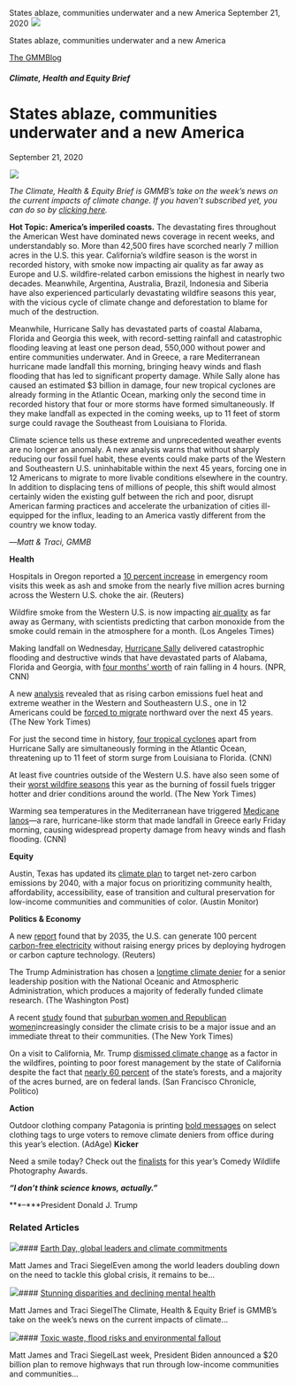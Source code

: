 



States ablaze, communities underwater and a new America
September 21, 2020
![](data:image/gif;base64,R0lGODlhAQABAAAAACH5BAEKAAEALAAAAAABAAEAAAICTAEAOw==)![](https://www.gmmb.com/wp-content/uploads/2020/11/GMMB-default-image.jpg)



States ablaze, communities underwater and a new America





 [The GMMBlog](/blog/)



##### Climate, Health and Equity Brief

 States ablaze, communities underwater and a new America
=======================================================


September 21, 2020



![](data:image/gif;base64,R0lGODlhAQABAAAAACH5BAEKAAEALAAAAAABAAEAAAICTAEAOw==)![](https://www.gmmb.com/wp-content/uploads/2020/11/GMMB-default-image-552x552.jpg) 


*The Climate, Health & Equity Brief is GMMB’s take on the week’s news on the current impacts of climate change. If you haven’t subscribed yet, you can do so by [clicking here](https://mailchimp.us4.list-manage.com/subscribe?u=f2f8c4bdabe1a2a83f914e813&id=4a13a601e2).*


**Hot Topic: America’s imperiled coasts.** The devastating fires throughout the American West have dominated news coverage in recent weeks, and understandably so. More than 42,500 fires have scorched nearly 7 million acres in the U.S. this year. California’s wildfire season is the worst in recorded history, with smoke now impacting air quality as far away as Europe and U.S. wildfire-related carbon emissions the highest in nearly two decades. Meanwhile, Argentina, Australia, Brazil, Indonesia and Siberia have also experienced particularly devastating wildfire seasons this year, with the vicious cycle of climate change and deforestation to blame for much of the destruction.


Meanwhile, Hurricane Sally has devastated parts of coastal Alabama, Florida and Georgia this week, with record-setting rainfall and catastrophic flooding leaving at least one person dead, 550,000 without power and entire communities underwater. And in Greece, a rare Mediterranean hurricane made landfall this morning, bringing heavy winds and flash flooding that has led to significant property damage. While Sally alone has caused an estimated $3 billion in damage, four new tropical cyclones are already forming in the Atlantic Ocean, marking only the second time in recorded history that four or more storms have formed simultaneously. If they make landfall as expected in the coming weeks, up to 11 feet of storm surge could ravage the Southeast from Louisiana to Florida.


Climate science tells us these extreme and unprecedented weather events are no longer an anomaly. A new analysis warns that without sharply reducing our fossil fuel habit, these events could make parts of the Western and Southeastern U.S. uninhabitable within the next 45 years, forcing one in 12 Americans to migrate to more livable conditions elsewhere in the country. In addition to displacing tens of millions of people, this shift would almost certainly widen the existing gulf between the rich and poor, disrupt American farming practices and accelerate the urbanization of cities ill-equipped for the influx, leading to an America vastly different from the country we know today.


—*Matt & Traci, GMMB*


**Health**





Hospitals in Oregon reported a [10 percent increase](https://urldefense.proofpoint.com/v2/url?u=https-3A__mailchimp.us4.list-2Dmanage.com_track_click-3Fu-3Df2f8c4bdabe1a2a83f914e813-26id-3Dc8cdcff953-26e-3D584636d9e9&d=DwMFaQ&c=HdAUNv_EOZyljLc1cjbHCq-Eo7r1kRHoywhQbi81uaA&r=QP_GU0xZmQiSCnbvKg0iAuB5Me5X2kSVnbz_vSNm_fI&m=0N5TN0frDi8a7-F00k6_CAK2KaCfHS21P--EnO9frrg&s=8BhJ4qWVPUOkNdfmlSL9b2aN8Zy5YNkI20J6YwWyERY&e=) in emergency room visits this week as ash and smoke from the nearly five million acres burning across the Western U.S. choke the air. (Reuters)


Wildfire smoke from the Western U.S. is now impacting [air quality](https://urldefense.proofpoint.com/v2/url?u=https-3A__mailchimp.us4.list-2Dmanage.com_track_click-3Fu-3Df2f8c4bdabe1a2a83f914e813-26id-3D5c8eff5de0-26e-3D584636d9e9&d=DwMFaQ&c=HdAUNv_EOZyljLc1cjbHCq-Eo7r1kRHoywhQbi81uaA&r=QP_GU0xZmQiSCnbvKg0iAuB5Me5X2kSVnbz_vSNm_fI&m=0N5TN0frDi8a7-F00k6_CAK2KaCfHS21P--EnO9frrg&s=0x3nI7_hLQlaw4GKzbuFJ25rPrvAT_GkGgzHJbdqzZU&e=) as far away as Germany, with scientists predicting that carbon monoxide from the smoke could remain in the atmosphere for a month. (Los Angeles Times)


Making landfall on Wednesday, [Hurricane Sally](https://urldefense.proofpoint.com/v2/url?u=https-3A__mailchimp.us4.list-2Dmanage.com_track_click-3Fu-3Df2f8c4bdabe1a2a83f914e813-26id-3D3fd94daf0c-26e-3D584636d9e9&d=DwMFaQ&c=HdAUNv_EOZyljLc1cjbHCq-Eo7r1kRHoywhQbi81uaA&r=QP_GU0xZmQiSCnbvKg0iAuB5Me5X2kSVnbz_vSNm_fI&m=0N5TN0frDi8a7-F00k6_CAK2KaCfHS21P--EnO9frrg&s=j6BM_AfpvW3wNTvjjdA2zULLGrO20fmrYlZcQZV2M3g&e=) delivered catastrophic flooding and destructive winds that have devastated parts of Alabama, Florida and Georgia, with [four months’ worth](https://urldefense.proofpoint.com/v2/url?u=https-3A__mailchimp.us4.list-2Dmanage.com_track_click-3Fu-3Df2f8c4bdabe1a2a83f914e813-26id-3D091fe9b9c1-26e-3D584636d9e9&d=DwMFaQ&c=HdAUNv_EOZyljLc1cjbHCq-Eo7r1kRHoywhQbi81uaA&r=QP_GU0xZmQiSCnbvKg0iAuB5Me5X2kSVnbz_vSNm_fI&m=0N5TN0frDi8a7-F00k6_CAK2KaCfHS21P--EnO9frrg&s=k8ASIBPtzYjpk-sU3-7apvy1PUQmzwf2RmWBfn4YKSM&e=) of rain falling in 4 hours. (NPR, CNN)


A new [analysis](https://urldefense.proofpoint.com/v2/url?u=https-3A__mailchimp.us4.list-2Dmanage.com_track_click-3Fu-3Df2f8c4bdabe1a2a83f914e813-26id-3D3ce62bcda4-26e-3D584636d9e9&d=DwMFaQ&c=HdAUNv_EOZyljLc1cjbHCq-Eo7r1kRHoywhQbi81uaA&r=QP_GU0xZmQiSCnbvKg0iAuB5Me5X2kSVnbz_vSNm_fI&m=0N5TN0frDi8a7-F00k6_CAK2KaCfHS21P--EnO9frrg&s=uahMY3eldcSc4oN1A3FsYk4y3ehN_SwrM6lSACBj_sw&e=) revealed that as rising carbon emissions fuel heat and extreme weather in the Western and Southeastern U.S., one in 12 Americans could be [forced to migrate](https://urldefense.proofpoint.com/v2/url?u=https-3A__mailchimp.us4.list-2Dmanage.com_track_click-3Fu-3Df2f8c4bdabe1a2a83f914e813-26id-3D16089c9609-26e-3D584636d9e9&d=DwMFaQ&c=HdAUNv_EOZyljLc1cjbHCq-Eo7r1kRHoywhQbi81uaA&r=QP_GU0xZmQiSCnbvKg0iAuB5Me5X2kSVnbz_vSNm_fI&m=0N5TN0frDi8a7-F00k6_CAK2KaCfHS21P--EnO9frrg&s=NHlMrGXdjgVMRXoOxgBfZ75o6Pgiv9bgYqIVuM5Ao-E&e=) northward over the next 45 years. (The New York Times)


For just the second time in history, [four tropical cyclones](https://urldefense.proofpoint.com/v2/url?u=https-3A__mailchimp.us4.list-2Dmanage.com_track_click-3Fu-3Df2f8c4bdabe1a2a83f914e813-26id-3Df93392c077-26e-3D584636d9e9&d=DwMFaQ&c=HdAUNv_EOZyljLc1cjbHCq-Eo7r1kRHoywhQbi81uaA&r=QP_GU0xZmQiSCnbvKg0iAuB5Me5X2kSVnbz_vSNm_fI&m=0N5TN0frDi8a7-F00k6_CAK2KaCfHS21P--EnO9frrg&s=VRaylB2KKNITM_g9BFoMbJ0npMLujOl-DNNfMthziv4&e=) apart from Hurricane Sally are simultaneously forming in the Atlantic Ocean, threatening up to 11 feet of storm surge from Louisiana to Florida. (CNN)


At least five countries outside of the Western U.S. have also seen some of their [worst wildfire seasons](https://urldefense.proofpoint.com/v2/url?u=https-3A__mailchimp.us4.list-2Dmanage.com_track_click-3Fu-3Df2f8c4bdabe1a2a83f914e813-26id-3De05a04ee70-26e-3D584636d9e9&d=DwMFaQ&c=HdAUNv_EOZyljLc1cjbHCq-Eo7r1kRHoywhQbi81uaA&r=QP_GU0xZmQiSCnbvKg0iAuB5Me5X2kSVnbz_vSNm_fI&m=0N5TN0frDi8a7-F00k6_CAK2KaCfHS21P--EnO9frrg&s=EDWptfuBoyDF_QAxdwYiUMExDCBhKcezmYz1cxbhAPk&e=) this year as the burning of fossil fuels trigger hotter and drier conditions around the world. (The New York Times)



Warming sea temperatures in the Mediterranean have triggered [Medicane Ianos](https://urldefense.proofpoint.com/v2/url?u=https-3A__mailchimp.us4.list-2Dmanage.com_track_click-3Fu-3Df2f8c4bdabe1a2a83f914e813-26id-3D0eb14336c4-26e-3D584636d9e9&d=DwMFaQ&c=HdAUNv_EOZyljLc1cjbHCq-Eo7r1kRHoywhQbi81uaA&r=QP_GU0xZmQiSCnbvKg0iAuB5Me5X2kSVnbz_vSNm_fI&m=0N5TN0frDi8a7-F00k6_CAK2KaCfHS21P--EnO9frrg&s=fNRX32WsOotcfoziHt9RVUlX_t--XjtRDWce4s3_u5Y&e=)—a rare, hurricane-like storm that made landfall in Greece early Friday morning, causing widespread property damage from heavy winds and flash flooding. (CNN)




**Equity**



Austin, Texas has updated its [climate plan](https://urldefense.proofpoint.com/v2/url?u=https-3A__mailchimp.us4.list-2Dmanage.com_track_click-3Fu-3Df2f8c4bdabe1a2a83f914e813-26id-3Dc45a28be86-26e-3D584636d9e9&d=DwMFaQ&c=HdAUNv_EOZyljLc1cjbHCq-Eo7r1kRHoywhQbi81uaA&r=QP_GU0xZmQiSCnbvKg0iAuB5Me5X2kSVnbz_vSNm_fI&m=0N5TN0frDi8a7-F00k6_CAK2KaCfHS21P--EnO9frrg&s=-jyQUAkIPh4m7vfNtDvMyPaEf7KGfnacQ2fOglGReD0&e=) to target net-zero carbon emissions by 2040, with a major focus on prioritizing community health, affordability, accessibility, ease of transition and cultural preservation for low-income communities and communities of color. (Austin Monitor)

**Politics & Economy**





A new [report](https://urldefense.proofpoint.com/v2/url?u=https-3A__mailchimp.us4.list-2Dmanage.com_track_click-3Fu-3Df2f8c4bdabe1a2a83f914e813-26id-3D1dcb7c5507-26e-3D584636d9e9&d=DwMFaQ&c=HdAUNv_EOZyljLc1cjbHCq-Eo7r1kRHoywhQbi81uaA&r=QP_GU0xZmQiSCnbvKg0iAuB5Me5X2kSVnbz_vSNm_fI&m=0N5TN0frDi8a7-F00k6_CAK2KaCfHS21P--EnO9frrg&s=V7DvUEe78LQKQiFCBb0Xch48xouZ56VNXmGVxcpzQVI&e=) found that by 2035, the U.S. can generate 100 percent [carbon-free electricity](https://urldefense.proofpoint.com/v2/url?u=https-3A__mailchimp.us4.list-2Dmanage.com_track_click-3Fu-3Df2f8c4bdabe1a2a83f914e813-26id-3D301e088333-26e-3D584636d9e9&d=DwMFaQ&c=HdAUNv_EOZyljLc1cjbHCq-Eo7r1kRHoywhQbi81uaA&r=QP_GU0xZmQiSCnbvKg0iAuB5Me5X2kSVnbz_vSNm_fI&m=0N5TN0frDi8a7-F00k6_CAK2KaCfHS21P--EnO9frrg&s=8XE60rjaK2MqQy-Jw8vTCCXV1HJ0Hw4CRjtg0JK08-Q&e=) without raising energy prices by deploying hydrogen or carbon capture technology. (Reuters)


The Trump Administration has chosen a [longtime climate denier](https://urldefense.proofpoint.com/v2/url?u=https-3A__mailchimp.us4.list-2Dmanage.com_track_click-3Fu-3Df2f8c4bdabe1a2a83f914e813-26id-3Dc45d7ecba9-26e-3D584636d9e9&d=DwMFaQ&c=HdAUNv_EOZyljLc1cjbHCq-Eo7r1kRHoywhQbi81uaA&r=QP_GU0xZmQiSCnbvKg0iAuB5Me5X2kSVnbz_vSNm_fI&m=0N5TN0frDi8a7-F00k6_CAK2KaCfHS21P--EnO9frrg&s=vNHlYctvT1cti-_Se0TXoQmuOtT9sOOxDF4iFrDoW5I&e=) for a senior leadership position with the National Oceanic and Atmospheric Administration, which produces a majority of federally funded climate research. (The Washington Post)



A recent [study](https://urldefense.proofpoint.com/v2/url?u=https-3A__mailchimp.us4.list-2Dmanage.com_track_click-3Fu-3Df2f8c4bdabe1a2a83f914e813-26id-3Dd9543c8b62-26e-3D584636d9e9&d=DwMFaQ&c=HdAUNv_EOZyljLc1cjbHCq-Eo7r1kRHoywhQbi81uaA&r=QP_GU0xZmQiSCnbvKg0iAuB5Me5X2kSVnbz_vSNm_fI&m=0N5TN0frDi8a7-F00k6_CAK2KaCfHS21P--EnO9frrg&s=M-zlAQ4SFcaUJGT2UdmOOmocrjjgojo2UANgQHbloSs&e=) found that [suburban women and Republican women](https://urldefense.proofpoint.com/v2/url?u=https-3A__mailchimp.us4.list-2Dmanage.com_track_click-3Fu-3Df2f8c4bdabe1a2a83f914e813-26id-3D050b4ed0ac-26e-3D584636d9e9&d=DwMFaQ&c=HdAUNv_EOZyljLc1cjbHCq-Eo7r1kRHoywhQbi81uaA&r=QP_GU0xZmQiSCnbvKg0iAuB5Me5X2kSVnbz_vSNm_fI&m=0N5TN0frDi8a7-F00k6_CAK2KaCfHS21P--EnO9frrg&s=Ke4DViAgMWPQBnGmuOavuc7bWqO9oxsIBaXRWprGXBI&e=)increasingly consider the climate crisis to be a major issue and an immediate threat to their communities. (The New York Times)




On a visit to California, Mr. Trump [dismissed climate change](https://urldefense.proofpoint.com/v2/url?u=https-3A__mailchimp.us4.list-2Dmanage.com_track_click-3Fu-3Df2f8c4bdabe1a2a83f914e813-26id-3D0c5b4d7518-26e-3D584636d9e9&d=DwMFaQ&c=HdAUNv_EOZyljLc1cjbHCq-Eo7r1kRHoywhQbi81uaA&r=QP_GU0xZmQiSCnbvKg0iAuB5Me5X2kSVnbz_vSNm_fI&m=0N5TN0frDi8a7-F00k6_CAK2KaCfHS21P--EnO9frrg&s=pVzI_FmhbcxWzBZ5x91fJ0FvpDS8ffSkmYrBH3kpXBc&e=) as a factor in the wildfires, pointing to poor forest management by the state of California despite the fact that [nearly 60 percent](https://urldefense.proofpoint.com/v2/url?u=https-3A__mailchimp.us4.list-2Dmanage.com_track_click-3Fu-3Df2f8c4bdabe1a2a83f914e813-26id-3Dd29c3d8bf9-26e-3D584636d9e9&d=DwMFaQ&c=HdAUNv_EOZyljLc1cjbHCq-Eo7r1kRHoywhQbi81uaA&r=QP_GU0xZmQiSCnbvKg0iAuB5Me5X2kSVnbz_vSNm_fI&m=0N5TN0frDi8a7-F00k6_CAK2KaCfHS21P--EnO9frrg&s=N0yQTbLDzaAC5U79olWpi73UL4NPuAayvoQN4s7mcwg&e=) of the state’s forests, and a majority of the acres burned, are on federal lands. (San Francisco Chronicle, Politico)


**Action**


Outdoor clothing company Patagonia is printing [bold messages](https://urldefense.proofpoint.com/v2/url?u=https-3A__mailchimp.us4.list-2Dmanage.com_track_click-3Fu-3Df2f8c4bdabe1a2a83f914e813-26id-3D3944c8196d-26e-3D584636d9e9&d=DwMFaQ&c=HdAUNv_EOZyljLc1cjbHCq-Eo7r1kRHoywhQbi81uaA&r=QP_GU0xZmQiSCnbvKg0iAuB5Me5X2kSVnbz_vSNm_fI&m=0N5TN0frDi8a7-F00k6_CAK2KaCfHS21P--EnO9frrg&s=lpEyZXxZsBinA3VwrCirs6QbF3_NnF4lOMbS4gSW5vE&e=) on select clothing tags to urge voters to remove climate deniers from office during this year’s election. (AdAge)
**Kicker**  

Need a smile today? Check out the [finalists](https://urldefense.proofpoint.com/v2/url?u=https-3A__mailchimp.us4.list-2Dmanage.com_track_click-3Fu-3Df2f8c4bdabe1a2a83f914e813-26id-3Dd5c8a5a416-26e-3D584636d9e9&d=DwMFaQ&c=HdAUNv_EOZyljLc1cjbHCq-Eo7r1kRHoywhQbi81uaA&r=QP_GU0xZmQiSCnbvKg0iAuB5Me5X2kSVnbz_vSNm_fI&m=0N5TN0frDi8a7-F00k6_CAK2KaCfHS21P--EnO9frrg&s=ZO0YqQELdw8-HmWNs8LlMNlxu1qKZr8l67cnCwGoa9A&e=) for this year’s Comedy Wildlife Photography Awards.


***“I don’t think science knows, actually.******”***


***–***President Donald J. Trump









### Related Articles

![](data:image/gif;base64,R0lGODlhAQABAAAAACH5BAEKAAEALAAAAAABAAEAAAICTAEAOw==)![](https://www.gmmb.com/wp-content/uploads/2021/04/b5197d82-9fb4-4c84-a8d9-e468348c4c67-380x200.jpg)#### [Earth Day, global leaders and climate commitments](https://www.gmmb.com/news/earth-day-global-leaders-and-climate-commitments/)

Matt James and Traci SiegelEven among the world leaders doubling down on the need to tackle this global crisis, it remains to be…

![](data:image/gif;base64,R0lGODlhAQABAAAAACH5BAEKAAEALAAAAAABAAEAAAICTAEAOw==)![](https://www.gmmb.com/wp-content/uploads/2021/04/4.16header-380x200.png)#### [Stunning disparities and declining mental health](https://www.gmmb.com/news/stunning-disparities-and-declining-mental-health/)

Matt James and Traci SiegelThe Climate, Health & Equity Brief is GMMB’s take on the week’s news on the current impacts of climate…

![](data:image/gif;base64,R0lGODlhAQABAAAAACH5BAEKAAEALAAAAAABAAEAAAICTAEAOw==)![](https://www.gmmb.com/wp-content/uploads/2021/04/Picture1-380x200.jpg)#### [Toxic waste, flood risks and environmental fallout](https://www.gmmb.com/news/toxic-waste-flood-risks-and-environmental-fallout/)

Matt James and Traci SiegelLast week, President Biden announced a $20 billion plan to remove highways that run through low-income communities and communities…




